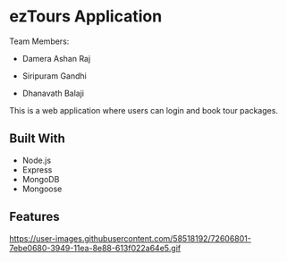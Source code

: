 # ezTours Application

Team Members:

- Damera Ashan Raj

- Siripuram Gandhi

- Dhanavath Balaji

This is a web application where users can login and book tour packages.

## Built With
- Node.js
- Express
- MongoDB
- Mongoose

## Features
https://user-images.githubusercontent.com/58518192/72606801-7ebe0680-3949-11ea-8e88-613f022a64e5.gif
